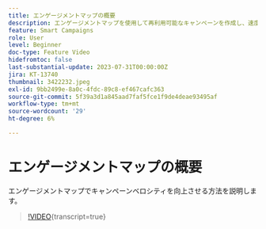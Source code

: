 ```yaml
---
title: エンゲージメントマップの概要
description: エンゲージメントマップを使用して再利用可能なキャンペーンを作成し、速度を向上させる方法を説明します
feature: Smart Campaigns
role: User
level: Beginner
doc-type: Feature Video
hidefromtoc: false
last-substantial-update: 2023-07-31T00:00:00Z
jira: KT-13740
thumbnail: 3422232.jpeg
exl-id: 9bb2499e-8a0c-4fdc-89c8-ef467cafc363
source-git-commit: 5f39a3d1a845aad7faf5fce1f9de4deae93495af
workflow-type: tm+mt
source-wordcount: '29'
ht-degree: 6%

---
```


# エンゲージメントマップの概要

エンゲージメントマップでキャンペーンベロシティを向上させる方法を説明します。

>[!VIDEO](https://video.tv.adobe.com/v/3422232/?learn=on){transcript=true}

